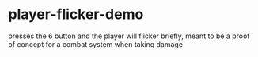 # player-flicker-demo
presses the 6 button and the player will flicker briefly, meant to be a proof of concept for a combat system when taking damage
